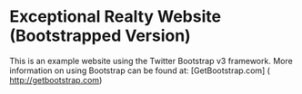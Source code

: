 # Exceptional Realty Website (Bootstrapped Version)

This is an example website using the Twitter Bootstrap v3 framework.
More information on using Bootstrap can be found at: [GetBootstrap.com] (
http://getbootstrap.com)